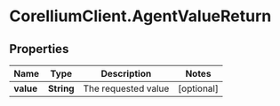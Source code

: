 # CorelliumClient.AgentValueReturn

## Properties

Name | Type | Description | Notes
------------ | ------------- | ------------- | -------------
**value** | **String** | The requested value | [optional] 


